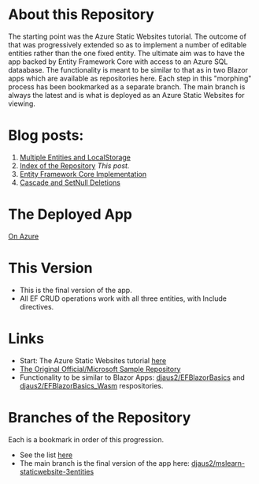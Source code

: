 # About this Repository

The starting point was the Azure Static Websites tutorial. The outcome of that was progressively extended so as to implement a number of editable entities 
rather than the one fixed entity. The ultimate aim was to have the app backed by Entity Framework Core with access to an Azure SQL dataabase. The functionality is meant to be similar to that as in two Blazor apps which are available as repositories here. Each step in this "morphing" process has been bookmarked as a separate branch. The main branch is always the latest and is what is deployed as an Azure Static Websites for viewing.

# Blog posts:
1. [Multiple Entities and LocalStorage](/web/Azure_Static_Websites-Multiple_Entities-web.html)
1. [Index of the Repository](/web/Azure_Static_Websites-Multiple_Entities-index.html) _This post._
1. [Entity Framework Core Implementation](/web/_An_Azure_Static_Web_App_with_EF-Entity_Framework_Core_Implementation-web.html)
1. [Cascade and SetNull Deletions](/web/An_Azure_Static_Web_App_with_EF-Casecade_and_SetNull_Deletions-web.html)

# The Deployed App
[On Azure](https://brave-wave-05ed2c51e.azurestaticapps.net/)

# This Version
- This is the final version of the app.
- All EF CRUD operations work with all three entities, with Include directives.

# Links
- Start: The Azure Static Websites tutorial [here](https://docs.microsoft.com/en-us/learn/modules/publish-app-service-static-web-app-api-dotnet/)
- [The Original Official/Microsoft Sample Repository](https://github.com/MicrosoftDocs/mslearn-staticwebapp-dotnet)
- Functionality to be similar to Blazor Apps: [djaus2/EFBlazorBasics](https://github.com/djaus2/EFBlazorBasics) and [djaus2/EFBlazorBasics_Wasm](https://github.com/djaus2/EFBlazorBasics_Wasm) respositories.

# Branches of the Repository
Each is a bookmark in order of this progression.
- See the list [here](http://www.sportronics.com.au/web/Azure_Static_Websites-Multiple_Entities-index.html)
- The main branch is the final version of the app here: [djaus2/mslearn-staticwebsite-3entities](https://github.com/djaus2/mslearn-staticwebsite-3entities)



